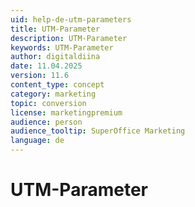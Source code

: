 ```yaml
---
uid: help-de-utm-parameters
title: UTM-Parameter
description: UTM-Parameter
keywords: UTM-Parameter
author: digitaldiina
date: 11.04.2025
version: 11.6
content_type: concept
category: marketing
topic: conversion
license: marketingpremium
audience: person
audience_tooltip: SuperOffice Marketing
language: de
---
```


# UTM-Parameter
